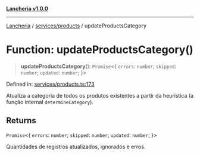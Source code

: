 [**Lancheria v1.0.0**](../../../README.md)

***

[Lancheria](../../../README.md) / [services/products](../README.md) / updateProductsCategory

# Function: updateProductsCategory()

> **updateProductsCategory**(): `Promise`\<\{ `errors`: `number`; `skipped`: `number`; `updated`: `number`; \}\>

Defined in: [services/products.ts:173](https://github.com/eudavidreis-odev/lancheria/blob/documentacao_inicial/services/products.ts#L173)

Atualiza a categoria de todos os produtos existentes a partir da heurística (a função internal `determineCategory`).

## Returns

`Promise`\<\{ `errors`: `number`; `skipped`: `number`; `updated`: `number`; \}\>

Quantidades de registros atualizados, ignorados e erros.
